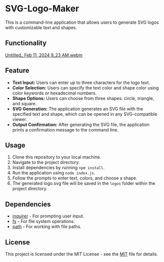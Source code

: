# SVG-Logo-Maker

This is a command-line application that allows users to generate SVG logos with customizable text and shapes.

## Functionality 

[Untitled_ Feb 11, 2024 9_23 AM.webm](https://github.com/Nicholasdavis03/SVG-Logo-Maker/assets/142276107/1d532196-cfd7-48f8-918c-aaf0fb60fbc2)


## Feature

- **Text Input:** Users can enter up to three characters for the logo text.
- **Color Selection:** Users can specify the text color and shape color using color keywords or hexadecimal numbers.
- **Shape Options:** Users can choose from three shapes: circle, triangle, and square.
- **SVG Generation:** The application generates an SVG file with the specified text and shape, which can be opened in any SVG-compatible viewer.
- **Output Confirmation:** After generating the SVG file, the application prints a confirmation message to the command line.

## Usage

1. Clone this repository to your local machine.
2. Navigate to the project directory.
3. Install dependencies by running `npm install`.
4. Run the application using `node index.js`.
5. Follow the prompts to enter text, colors, and choose a shape.
6. The generated logo.svg file will be saved in the `logos` folder within the project directory.

## Dependencies

- [inquirer](https://www.npmjs.com/package/inquirer) - For prompting user input.
- [fs](https://nodejs.org/api/fs.html) - For file system operations.
- [path](https://nodejs.org/api/path.html) - For working with file paths.

## License

This project is licensed under the MIT License - see the [MIT](LICENSE) file for details.
